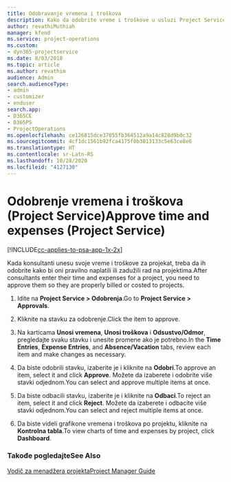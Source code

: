```yaml
---
title: Odobravanje vremena i troškova
description: Kako da odobrite vreme i troškove u usluzi Project Service
author: revathiMuthiah
manager: kfend
ms.service: project-operations
ms.custom:
- dyn365-projectservice
ms.date: 8/03/2018
ms.topic: article
ms.author: revathim
audience: Admin
search.audienceType:
- admin
- customizer
- enduser
search.app:
- D365CE
- D365PS
- ProjectOperations
ms.openlocfilehash: ce126815dce37055fb364512a9a14c828d9b0c32
ms.sourcegitcommit: 4cf1dc1561b92fca4175f0b3813133c5e63ce8e6
ms.translationtype: HT
ms.contentlocale: sr-Latn-RS
ms.lasthandoff: 10/28/2020
ms.locfileid: "4127130"
---
```

# <a name="approve-time-and-expenses-project-service"></a><span data-ttu-id="9199e-103">Odobrenje vremena i troškova (Project Service)</span><span class="sxs-lookup"><span data-stu-id="9199e-103">Approve time and expenses (Project Service)</span></span>

[!INCLUDE[cc-applies-to-psa-app-1x-2x](../includes/cc-applies-to-psa-app-1x-2x.md)]

<span data-ttu-id="9199e-104">Kada konsultanti unesu svoje vreme i troškove za projekat, treba da ih odobrite kako bi oni pravilno naplatili ili zadužili rad na projektima.</span><span class="sxs-lookup"><span data-stu-id="9199e-104">After consultants enter their time and expenses for a project, you need to approve them so they are properly billed or costed to projects.</span></span>  
  
1.  <span data-ttu-id="9199e-105">Idite na **Project Service > Odobrenja**.</span><span class="sxs-lookup"><span data-stu-id="9199e-105">Go to **Project Service > Approvals**.</span></span>  
  
2.  <span data-ttu-id="9199e-106">Kliknite na stavku za odobrenje.</span><span class="sxs-lookup"><span data-stu-id="9199e-106">Click the item to approve.</span></span>  
  
3.  <span data-ttu-id="9199e-107">Na karticama **Unosi vremena**, **Unosi troškova** i **Odsustvo/Odmor**, pregledajte svaku stavku i unesite promene ako je potrebno.</span><span class="sxs-lookup"><span data-stu-id="9199e-107">In the **Time Entries**, **Expense Entries**, and **Absence/Vacation** tabs, review each item and make changes as necessary.</span></span>  
  
4.  <span data-ttu-id="9199e-108">Da biste odobrili stavku, izaberite je i kliknite na **Odobri**.</span><span class="sxs-lookup"><span data-stu-id="9199e-108">To approve an item, select it and click **Approve**.</span></span> <span data-ttu-id="9199e-109">Možete da izaberete i odobrite više stavki odjednom.</span><span class="sxs-lookup"><span data-stu-id="9199e-109">You can select and approve multiple items at once.</span></span>  
  
5.  <span data-ttu-id="9199e-110">Da biste odbacili stavku, izaberite je i kliknite na **Odbaci**.</span><span class="sxs-lookup"><span data-stu-id="9199e-110">To reject an item, select it and click **Reject**.</span></span> <span data-ttu-id="9199e-111">Možete da izaberete i odbacite više stavki odjednom.</span><span class="sxs-lookup"><span data-stu-id="9199e-111">You can select and reject multiple items at once.</span></span>  
  
6.  <span data-ttu-id="9199e-112">Da biste videli grafikone vremena i troškova po projektu, kliknite na **Kontrolna tabla**.</span><span class="sxs-lookup"><span data-stu-id="9199e-112">To view charts of time and expenses by project, click **Dashboard**.</span></span>  
  
### <a name="see-also"></a><span data-ttu-id="9199e-113">Takođe pogledajte</span><span class="sxs-lookup"><span data-stu-id="9199e-113">See Also</span></span>  
 [<span data-ttu-id="9199e-114">Vodič za menadžera projekta</span><span class="sxs-lookup"><span data-stu-id="9199e-114">Project Manager Guide</span></span>](../psa/project-manager-guide.md)
